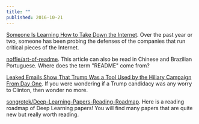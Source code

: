 ```yaml
---
title: ""
published: 2016-10-21
---
```


  <a href="https://www.schneier.com/blog/archives/2016/09/someone_is_lear.html" target="_blank">Someone Is Learning How to Take Down the Internet</a>. Over the past year or two, someone has been probing the defenses of the companies that run critical pieces of the Internet.


  <a href="https://github.com/noffle/art-of-readme" target="_blank">noffle/art-of-readme</a>. This article can also be read in Chinese and Brazilian Portuguese.  Where does the term "README" come from?


  <a href="http://www.redstate.com/brandon_morse/2016/10/08/leaked-emails-show-trump-tool-used-hillary-campaign-day-one/" target="_blank">Leaked Emails Show That Trump Was a Tool Used by the Hillary Campaign From Day One</a>. If you were wondering if a Trump candidacy was any worry to Clinton, then wonder no more.


  <a href="https://github.com/songrotek/Deep-Learning-Papers-Reading-Roadmap" target="_blank">songrotek/Deep-Learning-Papers-Reading-Roadmap</a>. Here is a reading roadmap of Deep Learning papers!  You will find many papers that are quite new but really worth reading.

